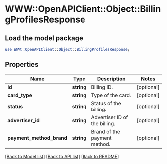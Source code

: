# WWW::OpenAPIClient::Object::BillingProfilesResponse

## Load the model package
```perl
use WWW::OpenAPIClient::Object::BillingProfilesResponse;
```

## Properties
Name | Type | Description | Notes
------------ | ------------- | ------------- | -------------
**id** | **string** | Billing ID. | [optional] 
**card_type** | **string** | Type of the card. | [optional] 
**status** | **string** | Status of the billing. | [optional] 
**advertiser_id** | **string** | Advertiser ID of the billing. | [optional] 
**payment_method_brand** | **string** | Brand of the payment method. | [optional] 

[[Back to Model list]](../README.md#documentation-for-models) [[Back to API list]](../README.md#documentation-for-api-endpoints) [[Back to README]](../README.md)


